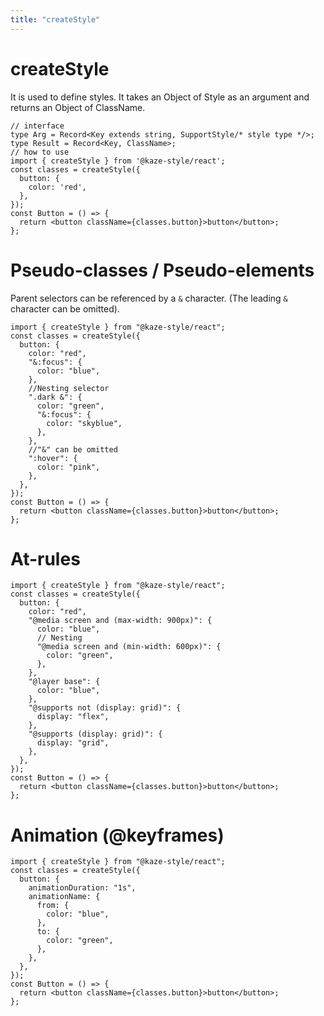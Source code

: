 ```yaml
---
title: "createStyle"
---
```


# createStyle

It is used to define styles.
It takes an Object of Style as an argument and returns an Object of ClassName.

```tsx
// interface
type Arg = Record<Key extends string, SupportStyle/* style type */>;
type Result = Record<Key, ClassName>;
// how to use
import { createStyle } from '@kaze-style/react';
const classes = createStyle({
  button: {
    color: 'red',
  },
});
const Button = () => {
  return <button className={classes.button}>button</button>;
};
```
# Pseudo-classes / Pseudo-elements
Parent selectors can be referenced by a `&` character.
(The leading `&` character can be omitted).
```tsx
import { createStyle } from "@kaze-style/react";
const classes = createStyle({
  button: {
    color: "red",
    "&:focus": {
      color: "blue",
    },
    //Nesting selector
    ".dark &": {
      color: "green",
      "&:focus": {
        color: "skyblue",
      },
    },
    //"&" can be omitted
    ":hover": {
      color: "pink",
    },
  },
});
const Button = () => {
  return <button className={classes.button}>button</button>;
};
```
# At-rules

```tsx
import { createStyle } from "@kaze-style/react";
const classes = createStyle({
  button: {
    color: "red",
    "@media screen and (max-width: 900px)": {
      color: "blue",
      // Nesting
      "@media screen and (min-width: 600px)": {
        color: "green",
      },
    },
    "@layer base": {
      color: "blue",
    },
    "@supports not (display: grid)": {
      display: "flex",
    },
    "@supports (display: grid)": {
      display: "grid",
    },
  },
});
const Button = () => {
  return <button className={classes.button}>button</button>;
};
```

# Animation (@keyframes)

```tsx
import { createStyle } from "@kaze-style/react";
const classes = createStyle({
  button: {
    animationDuration: "1s",
    animationName: {
      from: {
        color: "blue",
      },
      to: {
        color: "green",
      },
    },
  },
});
const Button = () => {
  return <button className={classes.button}>button</button>;
};
```
